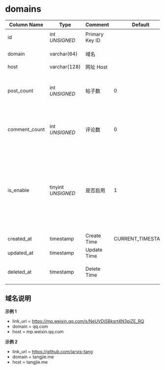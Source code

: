# domains

| Column Name | Type | Comment | Default | Null | Remark |
| --- | --- | --- | --- | --- | --- |
| id | int *UNSIGNED* | Primary Key ID | | NO | 自动递增 |
| domain | varchar(64) | 域名 |  | NO | 顶级域名 |
| host | varchar(128) | 网址 Host |  | NO | **Unique** |
| post_count | int *UNSIGNED* | 帖子数 | 0 | NO | 有多少帖子内容包含了该域名 |
| comment_count | int *UNSIGNED* | 评论数 | 0 | NO | 有多少评论内容包含了该域名 |
| is_enable | tinyint *UNSIGNED* | 是否启用 | 1 | NO | 0.禁用 / 1.启用<br>禁用则该域名 URL 不能解析成超链接，仅作为纯文本显示 |
| created_at | timestamp | Create Time | CURRENT_TIMESTAMP | NO |  |
| updated_at | timestamp | Update Time |  | YES |  |
| deleted_at | timestamp | Delete Time |  | YES | 为空代表没有删除 |

## 域名说明

**示例 1**
- link_url = https://mp.weixin.qq.com/s/NeUVDiSBksrt4N3piZE_RQ
- domain = qq.com
- host = mp.weixin.qq.com

**示例 2**
- link_url = https://github.com/jarvis-tang
- domain = tangjie.me
- host = tangjie.me
